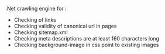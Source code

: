 .Net crawling engine for :

  - Checking of links
  - Checking validity of canonical url in pages
  - Checking sitemap.xml
  - Checking meta descriptions are at least 160 characters long
  - Checking background-image in css point to existing images